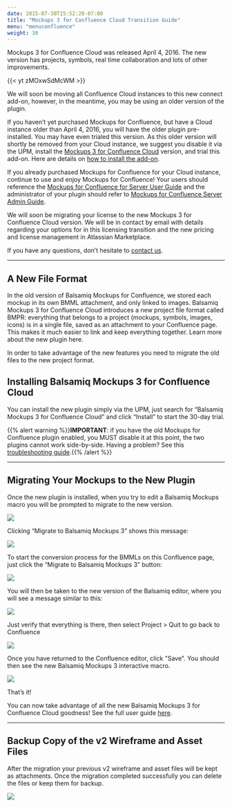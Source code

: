 ```yaml
---
date: 2015-07-30T15:52:28-07:00
title: "Mockups 3 for Confluence Cloud Transition Guide"
menu: "menuconfluence"
weight: 30
---
```


Mockups 3 for Confluence Cloud was released April 4, 2016. The new version has projects, symbols, real time collaboration and lots of other improvements.

{{< yt zMOxwSdMcWM >}}

We will soon be moving all Confluence Cloud instances to this new connect add-on, however, in the meantime, you may be using an older version of the plugin.

If you haven’t yet purchased Mockups for Confluence, but have a Cloud instance older than April 4, 2016, you will have the older plugin pre-installed. You may have even trialed this version. As this older version will shortly be removed from your Cloud instance, we suggest you disable it via the UPM, install the [Mockups 3 for Confluence Cloud](https://marketplace.atlassian.com/plugins/com.balsamiq.mockups.confluence/cloud/overview) version, and trial this add-on. Here are details on [how to install the add-on](https://marketplace.atlassian.com/plugins/com.balsamiq.mockups.confluence/cloud/installation).

If you already purchased Mockups for Confluence for your Cloud instance, continue to use and enjoy Mockups for Confluence! Your users should reference the [Mockups for Confluence for Server User Guide](/confluence/user-guide) and the administrator of your plugin should refer to [Mockups for Confluence Server Admin Guide](/confluence/admin-guide).

We will soon be migrating your license to the new Mockups 3 for Confluence Cloud version. We will be in contact by email with details regarding your options for in this licensing transition and the new pricing and license management in Atlassian Marketplace.

If you have any questions, don’t hesitate to [contact us](https://balsamiq.com/company/contact/#/s/m4c).

---

## A New File Format

In the old version of Balsamiq Mockups for Confluence, we stored each mockup in its own BMML attachment, and only linked to images. Balsamiq Mockups 3 for Confluence Cloud introduces a new project file format called BMPR: everything that belongs to a project (mockups, symbols, images, icons) is in a single file, saved as an attachment to your Confluence page. This makes it much easier to link and keep everything together. Learn more about the new plugin here.

In order to take advantage of the new features you need to migrate the old files to the new project format.

## Installing Balsamiq Mockups 3 for Confluence Cloud

You can install the new plugin simply via the UPM, just search for “Balsamiq Mockups 3 for Confluence Cloud” and click “Install” to start the 30-day trial.

{{% alert warning %}}**IMPORTANT**: if you have the old Mockups for Confluence plugin enabled, you MUST disable it at this point, the two plugins cannot work side-by-side. Having a problem? See this [troubleshooting guide](http://support.balsamiq.com/plugins/unknownmacro/).{{% /alert %}}

---

## Migrating Your Mockups to the New Plugin

Once the new plugin is installed, when you try to edit a Balsamiq Mockups macro you will be prompted to migrate to the new version.

![](//media.balsamiq.com/img/support/docs/confluence/transitionguide/migrateMacroEditor.png)

Clicking “Migrate to Balsamiq Mockups 3” shows this message:

![](//media.balsamiq.com/img/support/docs/confluence/transitionguide/migrateMessage.png)

To start the conversion process for the BMMLs on this Confluence page, just click the “Migrate to Balsamiq Mockups 3” button:

![](//media.balsamiq.com/img/support/docs/confluence/transitionguide/transition3.png)

You will then be taken to the new version of the Balsamiq editor, where you will see a message similar to this:

![](//media.balsamiq.com/img/support/docs/confluence/transitionguide/transition4.png)

Just verify that everything is there, then select Project > Quit to go back to Confluence

![](//media.balsamiq.com/img/support/docs/confluence/transitionguide/transition5.png)

Once you have returned to the Confluence editor, click "Save". You should then see the new Balsamiq Mockups 3 interactive macro.

![](//media.balsamiq.com/img/support/docs/confluence/transitionguide/interactiveMacro.png)

That’s it!

You can now take advantage of all the new Balsamiq Mockups 3 for Confluence Cloud goodness! See the full user guide [here](/confluence/user-guide-cloud/).

---

## Backup Copy of the v2 Wireframe and Asset Files

After the migration your previous v2 wireframe and asset files will be kept as attachments. Once the migration completed successfully you can delete the files or keep them for backup.

![](//media.balsamiq.com/img/support/docs/confluence/transitionguide/attchments.png)
